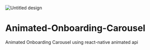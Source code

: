 ![Untitled design](https://user-images.githubusercontent.com/72148803/160249001-b19ae8aa-09af-4aaf-a4ee-22ec3d2c9008.gif)
# Animated-Onboarding-Carousel
Animated Onboarding Carousel using react-native animated api

